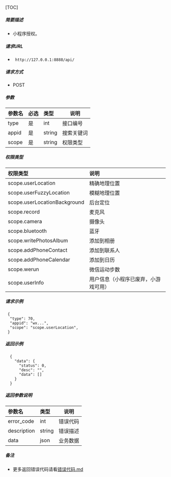 

[TOC]
    
##### 简要描述

- 小程序授权。

##### 请求URL
- ` http://127.0.0.1:8888/api/`
  
##### 请求方式
- POST 

##### 参数

| 参数名   | 必选 | 类型     | 说明    |   
|:------|:---|:-------|-------|   
| type  | 是  | int    | 接口编号  |   
| appid | 是  | string | 搜索关键词 |   
| scope | 是  | string | 权限类型  |   

##### 权限类型

| 权限类型                         | 说明                 |   
|:-----------------------------|:-------------------|   
| scope.userLocation           | 精确地理位置             |   
| scope.userFuzzyLocation      | 模糊地理位置             |   
| scope.userLocationBackground | 后台定位               |   
| scope.record                 | 麦克风                |   
| scope.camera                 | 摄像头                |   
| scope.bluetooth              | 蓝牙                 |   
| scope.writePhotosAlbum       | 添加到相册              |   
| scope.addPhoneContact        | 添加到联系人             |   
| scope.addPhoneCalendar       | 添加到日历              |   
| scope.werun                  | 微信运动步数             |   
| scope.userInfo               | 用户信息（小程序已废弃，小游戏可用） |   

##### 请求示例

```
 {
  "type": 70,
  "appid": "wx...",
  "scope": "scope.userLocation",
 } 
```

##### 返回示例 

``` 
  {
    "data": {
      "status": 0,
      "desc": "",
      "data": []
    }
  }
```

##### 返回参数说明 

| 参数名         | 类型     | 说明   |   
|:------------|:-------|------|   
| error_code  | int    | 错误代码 |   
| description | string | 错误描述 |   
| data        | json   | 业务数据 |   

##### 备注 

- 更多返回错误代码请看[错误代码.md](../错误代码.md)








